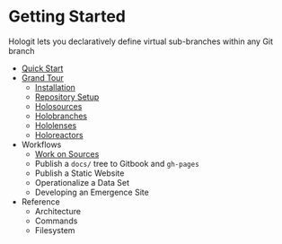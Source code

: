 # Getting Started

Hologit lets you declaratively define virtual sub-branches within any Git branch

- [Quick Start](./quick-start/README.md)
- [Grand Tour](./grand-tour/README.md)
  - [Installation](./grand-tour/installation.md)
  - [Repository Setup](./grand-tour/repository-setup.md)
  - [Holosources](./grand-tour/holosources.md)
  - [Holobranches](./grand-tour/holobranches.md)
  - [Hololenses](./grand-tour/hololenses.md)
  - [Holoreactors](./grand-tour/holoreactors.md)
- Workflows
  - [Work on Sources](./workflows/work-on-sources.md)
  - Publish a `docs/` tree to Gitbook and `gh-pages`
  - Publish a Static Website
  - Operationalize a Data Set
  - Developing an Emergence Site
- Reference
  - Architecture
  - Commands
  - Filesystem
